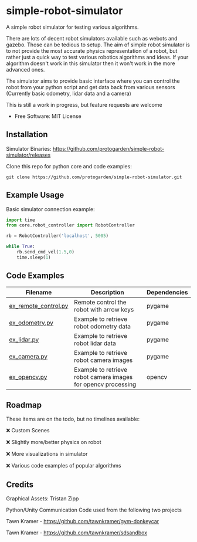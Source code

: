 # simple-robot-simulator

A simple robot simulator for testing various algorithms. 

There are lots of decent robot simulators available such as webots and gazebo. Those can be tedious to setup. The aim of simple robot simulator is to not provide the most accurate physics representation of a robot, but rather just a quick way to test various robotics algorithms and ideas. If your algorithm doesn't work in this simulator then it won't work in the more advanced ones. 

The simulator aims to provide basic interface where you can control the robot from your python script and get data back from various sensors (Currently basic odometry, lidar data and a camera)

This is still a work in progress, but feature requests are welcome

- Free Software: MIT License

## Installation

Simulator Binaries: https://github.com/protogarden/simple-robot-simulator/releases

Clone this repo for python core and code examples:

```shell
git clone https://github.com/protogarden/simple-robot-simulator.git
```

## Example Usage

Basic simulator connection example:

```python
import time
from core.robot_controller import RobotController

rb = RobotController('localhost', 5005)

while True:
    rb.send_cmd_vel(1.5,0)
    time.sleep(1)
```

## Code Examples

| Filename | Description | Dependencies |
|----------|-------------|--------------|
| [ex_remote_control.py](ex_remote_control.py) | Remote control the robot with arrow keys | pygame |
| [ex_odometry.py](ex_odometry.py) | Example to retrieve robot odometry data | pygame |
| [ex_lidar.py](ex_lidar.py) | Example to retrieve robot lidar data  | pygame |
| [ex_camera.py](ex_camera.py) | Example to retrieve robot camera images | pygame |
| [ex_opencv.py](ex_opencv.py) | Example to retrieve robot camera images for opencv processing | opencv |


## Roadmap

These items are on the todo, but no timelines available:

:x: Custom Scenes

:x: Slightly more/better physics on robot

:x: More visualizations in simulator

:x: Various code examples of popular algorithms

## Credits

Graphical Assets: Tristan Zipp

Python/Unity Communication Code used from the following two projects

Tawn Kramer - <https://github.com/tawnkramer/gym-donkeycar>

Tawn Kramer - <https://github.com/tawnkramer/sdsandbox>
